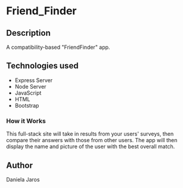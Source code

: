 # Friend_Finder

## Description
 A compatibility-based "FriendFinder" app. 

## Technologies used
* Express Server
* Node Server
* JavaScript
* HTML
* Bootstrap

### How it Works
This full-stack site will take in results from your users' surveys, then compare their answers with those from other users. The app will then display the name and picture of the user with the best overall match.

## Author
Daniela Jaros